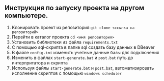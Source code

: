 ## Инструкция по запуску проекта на другом компьютере.
1. Клонировать проект из репозитория `git clone <ссылка на репозиторий>`
2. Перейти в каталог проекта `cd <имя репозитория>`
3. Установить библиотеки из файла `requirements.txt`
4. С помощью sql-скрипта в папке sql создать базу данных в DBeaver
5. В файле `config.ini` изменить учетные данные базы для подключения
6. Изменить в файлах `start-generate.bat` и `post.bat` путь до интерпритатора и скрипта
7. Используя файлы `start-generate.bat` и `post.bat`, автоматизировать исполнение скриптов с помощью `windows scheduler`

